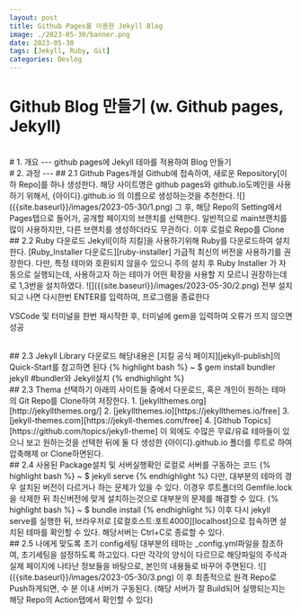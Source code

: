 ```yaml
---
layout: post
title: Github Pages를 이용한 Jekyll Blog
image: ./2023-05-30/banner.png
date: 2023-05-30
tags: [Jekyll, Ruby, Git]
categories: Devlog
---
```

# Github Blog 만들기 (w. Github pages, Jekyll)

<!-- ![문서제목에 맞는 사진](2023-06-05) -->

<br>
# 1. 개요
---
github pages에 Jekyll 테마를 적용하여 Blog 만들기

<br>
# 2. 과정
---
## 2.1 Github Pages개설   
Github에 접속하여, 새로운 Repository[이하 Repo]를 하나 생성한다.   
해당 사이트명은 github pages와 github.io도메인을 사용하기 위해서,   
{아이디}.github.io 의 이름으로 생성하는것을 추천한다.   
![]({{site.baseurl}}/images/2023-05-30/1.png)    
그 후, 해당 Repo의 Setting에서 Pages탭으로 들어가, 공개할 페이지의 브랜치를 선택한다.   
일반적으로 main브랜치를 많이 사용하지만, 다른 브랜치를 생성하더라도 무관하다.   
이후 로컬로 Repo를 Clone   

<br>
## 2.2 Ruby 다운로드
Jekyll[이하 지킬]을 사용하기위해 Ruby를 다운로드하여 설치한다.
[Ruby_Installer 다운로드][ruby-installer] 가급적 최신의 버전을 사용하기를 권장한다.
다만, 특정 테마와 호환되지 않을수 있으니 주의
설치 후 Ruby Installer 가 자동으로 실행되는데, 사용하고자 하는 테마가 어떤 확장을 사용할 지 모르니 권장하는데로 1,3번을 설치하였다.
![]({{site.baseurl}}/images/2023-05-30/2.png)
전부 설치되고 나면 다시한번 ENTER를 입력하여, 프로그램을 종료한다
   
VSCode 및 터미널을 한번 재시작한 후, 터미널에 gem을 입력하여 오류가 뜨지 않으면 성공   
   
<br>
## 2.3 Jekyll Library 다운로드
해당내용은 [지킬 공식 페이지][jekyll-publish]의 Quick-Start를 참고하면 된다
{% highlight bash %}
~ $ gem install bundler jekyll  #bundler와 Jekyll설치
{% endhighlight %}
   
<br>
## 2.3 Thema 선택하기
아래의 사이트들 중에서 다운로드, 혹은 개인이 원하는 테마의 Git Repo를 Clone하여 저장한다.
1. [jekyllthemes.org][http://jekyllthemes.org/]
2. [jekyllthemes.io][https://jekyllthemes.io/free]
3. [jekyll-themes.com][https://jekyll-themes.com/free]
4. [Github Topics][https://github.com/topics/jekyll-theme]   
이 외에도 수많은 무료/유료 테마들이 있으니 보고 원하는것을 선택한 뒤에   
둘 다 생성한 {아이디}.github.io 폴더를 루트로 하여 압축해제 or Clone하면된다.
   
<br>
## 2.4 사용된 Package설치 및 서버실행확인
로컬로 서버를 구동하는 코드
{% highlight bash %}
~ $ jekyll serve
{% endhighlight %}
다만, 대부분의 테마의 경우 설치된 버전이 다르거나 하는 문제가 있을 수 있다.   
이경우 루트폴더의 Gemfile.lock을 삭제한 뒤 최신버전에 맞게 설치하는것으로 대부분의 문제를 해결할 수 있다.
{% highlight bash %}
~ $ bundle install
{% endhighlight %}
이후 다시 jekyll serve를 실행한 뒤, 브라우저로 [로컬호스트:포트4000][localhost]으로 접속하면 설치된 테마를 확인할 수 있다.   
해당서버는 Ctrl+C로 종료할 수 있다.

<br>
## 2.5 나에게 맞도록 초기 config세팅
대부분의 테마는 _config.yml파일을 참조하여, 초기세팅을 설정하도록 하고있다.   
다만 각각의 양식이 다르므로 해당파일의 주석과 실제 페이지에 나타난 정보들을 바탕으로,   
본인의 내용들로 바꾸어 주면된다.
![]({{site.baseurl}}/images/2023-05-30/3.png)
이 후 최종적으로 원격 Repo로 Push하게되면, 수 분 이내 서버가 구동된다.   
(해당 서버가 잘 Build되어 실행되는지는 해당 Repo의 Action탭에서 확인할 수 있다)   

[localhost]: http://127.0.0.1:4000
[jekyll-publish]: https://jekyllrb.com
[ruby-installer]: https://rubyinstaller.org/downloads/
[http://jekyllthemes.org/]: http://jekyllthemes.org/
[https://jekyllthemes.io/free]: https://jekyllthemes.io/free
[https://jekyll-themes.com/free]: https://jekyll-themes.com/free
[https://github.com/topics/jekyll-theme]: https://github.com/topics/jekyll-theme